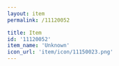 ```yaml
---
layout: item
permalink: /11120052

title: Item
id: '11120052'
item_name: 'Unknown'
icon_url: 'item/icon/11150023.png'
---
```

